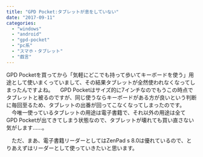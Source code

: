 ```yaml
---
title: "GPD Pocket:タブレットが息をしていない"
date: "2017-09-11"
categories: 
  - "windows"
  - "android"
  - "gpd-pocket"
  - "pc系"
  - "スマホ・タブレット"
  - "戯言"
---
```


GPD Pocketを買ってから「気軽にどこでも持って歩いてキーボードを使う」用途として使いまくっていまして、その結果タブレットが全然使われなくなってしまったんですよね。 　GPD Pocketはサイズ的に7インチなのでもうこの時点でタブレットと被るのですが、同じ使うならキーボードがある方が良いという判断に毎回至るため、タブレットの出番が回ってこなくなってしまったのです。 　今唯一使っているタブレットの用途は電子書籍で、それ以外の用途は全てGPD Pocketが出てきてしまう状態なので、タブレットが壊れても買い直さない気がします……。

　ただ、まあ、電子書籍リーダーとしてはZenPad s 8.0は優れているので、とりあえずはリーダーとして使っていきたいと思います。

